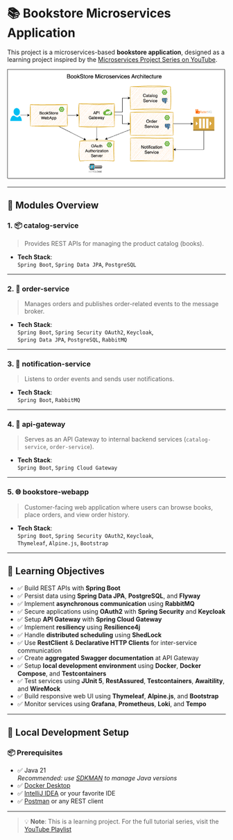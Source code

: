 

# 📚 Bookstore Microservices Application

This project is a microservices-based **bookstore application**, designed as a learning project inspired by the [Microservices Project Series on YouTube](https://www.youtube.com/playlist?list=PLuNxlOYbv61g_ytin-wgkecfWDKVCEDmB).



![alt text](bookstore-spring-microservices.png)

---

## 🧩 Modules Overview

### 1. 📦 catalog-service
> Provides REST APIs for managing the product catalog (books).

- **Tech Stack**:  
  `Spring Boot`, `Spring Data JPA`, `PostgreSQL`

---

### 2. 🛒 order-service
> Manages orders and publishes order-related events to the message broker.

- **Tech Stack**:  
  `Spring Boot`, `Spring Security OAuth2`, `Keycloak`,  
  `Spring Data JPA`, `PostgreSQL`, `RabbitMQ`

---

### 3. 📧 notification-service
> Listens to order events and sends user notifications.

- **Tech Stack**:  
  `Spring Boot`, `RabbitMQ`

---

### 4. 🚪 api-gateway
> Serves as an API Gateway to internal backend services (`catalog-service`, `order-service`).

- **Tech Stack**:  
  `Spring Boot`, `Spring Cloud Gateway`

---

### 5. 🌐 bookstore-webapp
> Customer-facing web application where users can browse books, place orders, and view order history.

- **Tech Stack**:  
  `Spring Boot`, `Spring Security OAuth2`, `Keycloak`,  
  `Thymeleaf`, `Alpine.js`, `Bootstrap`

---

## 🎯 Learning Objectives

- ✅ Build REST APIs with **Spring Boot**
- ✅ Persist data using **Spring Data JPA**, **PostgreSQL**, and **Flyway**
- ✅ Implement **asynchronous communication** using **RabbitMQ**
- ✅ Secure applications using **OAuth2** with **Spring Security** and **Keycloak**
- ✅ Setup **API Gateway** with **Spring Cloud Gateway**
- ✅ Implement **resiliency** using **Resilience4j**
- ✅ Handle **distributed scheduling** using **ShedLock**
- ✅ Use **RestClient** & **Declarative HTTP Clients** for inter-service communication
- ✅ Create **aggregated Swagger documentation** at API Gateway
- ✅ Setup **local development environment** using **Docker**, **Docker Compose**, and **Testcontainers**
- ✅ Test services using **JUnit 5**, **RestAssured**, **Testcontainers**, **Awaitility**, and **WireMock**
- ✅ Build responsive web UI using **Thymeleaf**, **Alpine.js**, and **Bootstrap**
- ✅ Monitor services using **Grafana**, **Prometheus**, **Loki**, and **Tempo**

---

## 🧰 Local Development Setup

### 📦 Prerequisites

- ✅ Java 21  
  _Recommended: use [SDKMAN](https://sdkman.io/) to manage Java versions_
- ✅ [Docker Desktop](https://www.docker.com/products/docker-desktop/)
- ✅ [IntelliJ IDEA](https://www.jetbrains.com/idea/) or your favorite IDE
- ✅ [Postman](https://www.postman.com/) or any REST client

---

> 💡 **Note**: This is a learning project. For the full tutorial series, visit the [YouTube Playlist](https://www.youtube.com/playlist?list=PLuNxlOYbv61g_ytin-wgkecfWDK_)

